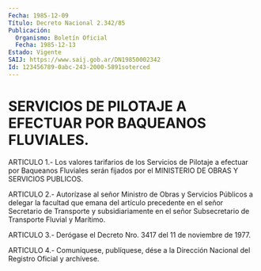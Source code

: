 ```yaml
---
Fecha: 1985-12-09
Título: Decreto Nacional 2.342/85
Publicación:
  Organismo: Boletín Oficial
  Fecha: 1985-12-13
Estado: Vigente
SAIJ: https://www.saij.gob.ar/DN19850002342
Id: 123456789-0abc-243-2000-5891soterced
---
```

# SERVICIOS DE PILOTAJE A EFECTUAR POR BAQUEANOS FLUVIALES.

<a id="1"></a>
ARTICULO  1.- Los valores tarifarios de los Servicios de Pilotaje a efectuar por  Baqueanos  Fluviales  serán fijados por el MINISTERIO DE OBRAS Y SERVICIOS PUBLICOS.

<a id="2"></a>
ARTICULO  2.-  Autorízase  al  señor  Ministro de Obras y Servicios Públicos a delegar la facultad que emana  del  artículo  precedente en  el  señor  Secretario  de  Transporte y subsidiariamente en  el señor Subsecretario de Transporte Fluvial y Marítimo.

<a id="3"></a>
ARTICULO  3.-  Derógase el Decreto Nro. 3417 del 11 de noviembre de 1977.

<a id="4"></a>
ARTICULO  4.- Comuníquese, publíquese, dése a la Dirección Nacional del Registro Oficial y archívese.